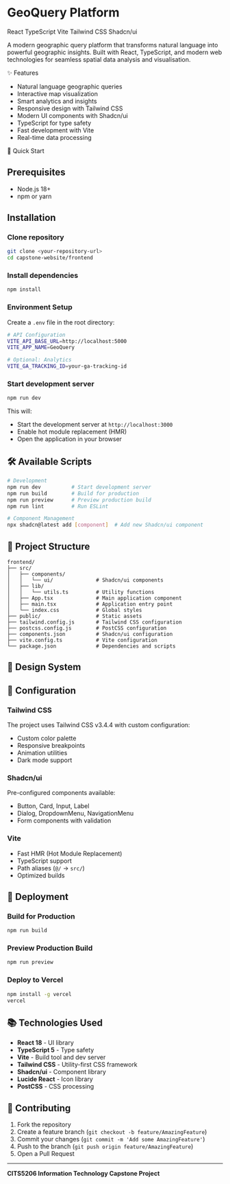 # GeoQuery Platform
React TypeScript Vite Tailwind CSS Shadcn/ui

A modern geographic query platform that transforms natural language into powerful geographic insights. Built with React, TypeScript, and modern web technologies for seamless spatial data analysis and visualisation.

✨ Features
- Natural language geographic queries
- Interactive map visualization
- Smart analytics and insights
- Responsive design with Tailwind CSS
- Modern UI components with Shadcn/ui
- TypeScript for type safety
- Fast development with Vite
- Real-time data processing

🚀 Quick Start

## Prerequisites
- Node.js 18+ 
- npm or yarn

## Installation

### Clone repository
```bash
git clone <your-repository-url>
cd capstone-website/frontend
```

### Install dependencies
```bash
npm install
```

### Environment Setup
Create a `.env` file in the root directory:
```bash
# API Configuration
VITE_API_BASE_URL=http://localhost:5000
VITE_APP_NAME=GeoQuery

# Optional: Analytics
VITE_GA_TRACKING_ID=your-ga-tracking-id
```

### Start development server
```bash
npm run dev
```

This will:
- Start the development server at `http://localhost:3000`
- Enable hot module replacement (HMR)
- Open the application in your browser

## 🛠️ Available Scripts

```bash
# Development
npm run dev          # Start development server
npm run build        # Build for production
npm run preview      # Preview production build
npm run lint         # Run ESLint

# Component Management
npx shadcn@latest add [component]  # Add new Shadcn/ui component
```

## 📁 Project Structure

```
frontend/
├── src/
│   ├── components/
│   │   └── ui/              # Shadcn/ui components
│   ├── lib/
│   │   └── utils.ts         # Utility functions
│   ├── App.tsx              # Main application component
│   ├── main.tsx             # Application entry point
│   └── index.css            # Global styles
├── public/                  # Static assets
├── tailwind.config.js       # Tailwind CSS configuration
├── postcss.config.js        # PostCSS configuration
├── components.json          # Shadcn/ui configuration
├── vite.config.ts           # Vite configuration
└── package.json             # Dependencies and scripts
```

## 🎨 Design System

## 🔧 Configuration

### Tailwind CSS
The project uses Tailwind CSS v3.4.4 with custom configuration:
- Custom color palette
- Responsive breakpoints
- Animation utilities
- Dark mode support

### Shadcn/ui
Pre-configured components available:
- Button, Card, Input, Label
- Dialog, DropdownMenu, NavigationMenu
- Form components with validation

### Vite
- Fast HMR (Hot Module Replacement)
- TypeScript support
- Path aliases (`@/` → `src/`)
- Optimized builds

## 🚀 Deployment

### Build for Production
```bash
npm run build
```

### Preview Production Build
```bash
npm run preview
```

### Deploy to Vercel
```bash
npm install -g vercel
vercel
```

## 📚 Technologies Used

- **React 18** - UI library
- **TypeScript 5** - Type safety
- **Vite** - Build tool and dev server
- **Tailwind CSS** - Utility-first CSS framework
- **Shadcn/ui** - Component library
- **Lucide React** - Icon library
- **PostCSS** - CSS processing

## 🤝 Contributing

1. Fork the repository
2. Create a feature branch (`git checkout -b feature/AmazingFeature`)
3. Commit your changes (`git commit -m 'Add some AmazingFeature'`)
4. Push to the branch (`git push origin feature/AmazingFeature`)
5. Open a Pull Request

---

**CITS5206 Information Technology Capstone Project**
